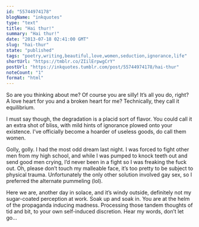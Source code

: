 ```yaml
---
id: "55744974178"
blogName: "inkquotes"
type: "text"
title: "Hai thur!"
summary: "Hai thur!"
date: "2013-07-18 02:41:00 GMT"
slug: "hai-thur"
state: "published"
tags: "poetry,writing,beautiful,love,women,seduction,ignorance,life"
shortUrl: "https://tmblr.co/ZIilErpwgCrY"
postUrl: "https://inkquotes.tumblr.com/post/55744974178/hai-thur"
noteCount: "1"
format: "html"
---
```


So are you thinking about me? Of course you are silly! It’s all you do, right? A love heart for you and a broken heart for me? Technically, they call it equilibrium.

I must say though, the degradation is a placid sort of flavor. You could call it an extra shot of bliss, with mild hints of ignorance plowed onto your existence. I’ve officially become a hoarder of useless goods, do call them women.

Golly, golly. I had the most odd dream last night. I was forced to fight other men from my high school, and while I was pumped to knock teeth out and send good men crying, I’d never been in a fight so I was freaking the fuck out. Oh, please don’t touch my malleable face, it’s too pretty to be subject to physical trauma. Unfortunately the only other solution involved gay sex, so I preferred the alternate pummeling (lol). 

Here we are, another day in solace, and it’s windy outside, definitely not my sugar-coated perception at work. Soak up and soak in. You are at the helm of the propaganda inducing madness. Processing those tandem thoughts of tid and bit, to your own self-induced discretion. Hear my words, don’t let go…